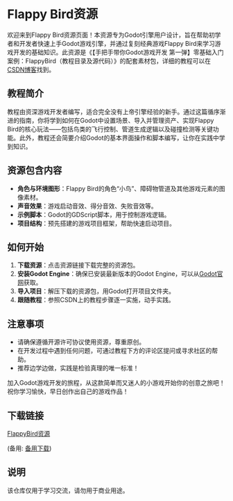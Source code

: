 # Flappy Bird资源

欢迎来到Flappy Bird资源页面！本资源专为Godot引擎用户设计，旨在帮助初学者和开发者快速上手Godot游戏引擎，并通过复刻经典游戏Flappy Bird来学习游戏开发的基础知识。此资源是《【手把手带你Godot游戏开发 第一弹】零基础入门案例：FlappyBird（教程目录及源代码）》的配套素材包，详细的教程可以在[CSDN博客](https://orzgame.blog.csdn.net/article/details/105266192)找到。

## 教程简介

教程由资深游戏开发者编写，适合完全没有上帝引擎经验的新手。通过这篇循序渐进的指南，你将学到如何在Godot中设置场景、导入并管理资产、实现Flappy Bird的核心玩法——包括鸟类的飞行控制、管道生成逻辑以及碰撞检测等关键功能。此外，教程还会简要介绍Godot的基本界面操作和脚本编写，让你在实践中学到知识。

## 资源包含内容

- **角色与环境图形**：Flappy Bird的角色“小鸟”、障碍物管道及其他游戏元素的图像素材。
- **声音效果**：游戏启动音效、得分音效、失败音效等。
- **示例脚本**：Godot的GDScript脚本，用于控制游戏逻辑。
- **项目结构**：预先搭建的游戏项目框架，帮助快速启动项目。

## 如何开始

1. **下载资源**：点击资源链接下载完整的资源包。
2. **安装Godot Engine**：确保已安装最新版本的Godot Engine，可以从[Godot官网](https://godotengine.org/download)获取。
3. **导入项目**：解压下载的资源包，用Godot打开项目文件夹。
4. **跟随教程**：参照CSDN上的教程步骤逐一实施，动手实践。

## 注意事项

- 请确保遵循开源许可协议使用资源，尊重原创。
- 在开发过程中遇到任何问题，可通过教程下方的评论区提问或寻求社区的帮助。
- 推荐边学边做，实践是检验真理的唯一标准！

加入Godot游戏开发的旅程，从这款简单而又迷人的小游戏开始你的创意之旅吧！祝你学习愉快，早日创作出自己的游戏作品！

## 下载链接
[FlappyBird资源](https://pan.quark.cn/s/f3ea79e7734d) 

(备用: [备用下载](https://pan.baidu.com/s/1O8wyRVAe7bwresOW5xVD9A?pwd=1234))

## 说明

该仓库仅用于学习交流，请勿用于商业用途。

